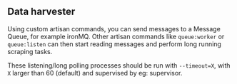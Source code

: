 ## Data harvester

Using custom artisan commands, you can send messages to a Message Queue, for example ironMQ. Other artisan commands like `queue:worker` or `queue:listen` can then start reading messages and perform long running scraping tasks.

These listening/long polling processes should be run with `--timeout=X`, with `X` larger than 60 (default) and supervised by eg: supervisor.